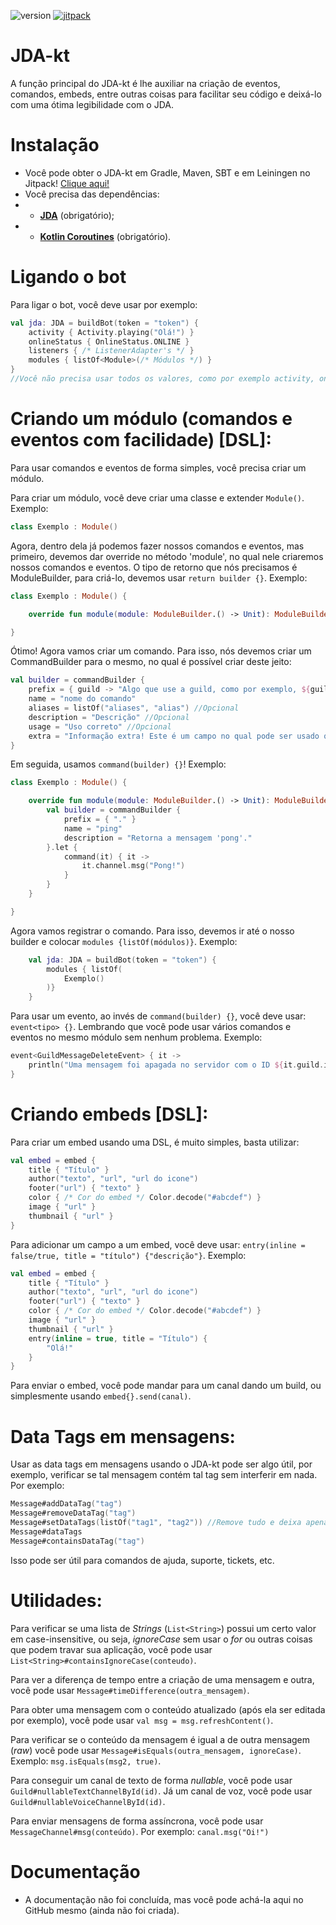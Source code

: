 [version]: https://raster.shields.io/badge/Versão-1.3.1-yellow.svg
[jitpack]: https://raster.shields.io/badge/Download-Jitpack-blue.svg
[jitpackurl]: https://jitpack.io/#nekkan/JDA-kt

![version] [![jitpack][]][jitpackurl]

# JDA-kt

A função principal do JDA-kt é lhe auxiliar na criação de eventos, comandos, embeds, entre outras coisas para facilitar seu código e deixá-lo com uma ótima legibilidade com o JDA.


# Instalação
- Você pode obter o JDA-kt em Gradle, Maven, SBT e em Leiningen no Jitpack! [Clique aqui!](https://jitpack.io/#nekkan/JDA-kt)
- Você precisa das dependências: 
- - **[JDA](https://github.com/DV8FromTheWorld/JDA)** (obrigatório);
- - **[Kotlin Coroutines](https://mvnrepository.com/artifact/org.jetbrains.kotlinx/kotlinx-coroutines-android)** (obrigatório).


# Ligando o bot
Para ligar o bot, você deve usar por exemplo:
```kotlin
val jda: JDA = buildBot(token = "token") {
    activity { Activity.playing("Olá!") }
    onlineStatus { OnlineStatus.ONLINE }
    listeners { /* ListenerAdapter's */ }
    modules { listOf<Module>(/* Módulos */) }
}
//Você não precisa usar todos os valores, como por exemplo activity, onlineStatus, etc.
```


# Criando um módulo (comandos e eventos com facilidade) [DSL]:
Para usar comandos e eventos de forma simples, você precisa criar um módulo.

Para criar um módulo, você deve criar uma classe e extender `Module()`. Exemplo:
```kotlin
class Exemplo : Module()
```

Agora, dentro dela já podemos fazer nossos comandos e eventos, mas primeiro, devemos dar override no método 'module', no qual nele criaremos nossos comandos e eventos. O tipo de retorno que nós precisamos é ModuleBuilder, para criá-lo, devemos usar `return builder {}`. Exemplo:
```kotlin
class Exemplo : Module() {

    override fun module(module: ModuleBuilder.() -> Unit): ModuleBuilder = builder {}

}
```

Ótimo! Agora vamos criar um comando. Para isso, nós devemos criar um CommandBuilder para o mesmo, no qual é possível criar deste jeito:
```kotlin
val builder = commandBuilder {
    prefix = { guild -> "Algo que use a guild, como por exemplo, ${guild.prefix}." } //Caso não for usar nada com a guild: prefix = { "prefixo" }
    name = "nome do comando"
    aliases = listOf("aliases", "alias") //Opcional
    description = "Descrição" //Opcional
    usage = "Uso correto" //Opcional
    extra = "Informação extra! Este é um campo no qual pode ser usado qualquer valor, não somente uma String, pois é um Any!" //Opcional
}
```

Em seguida, usamos `command(builder) {}`! Exemplo:
```kotlin
class Exemplo : Module() {

    override fun module(module: ModuleBuilder.() -> Unit): ModuleBuilder = builder {
        val builder = commandBuilder {
            prefix = { "." }
            name = "ping"
            description = "Retorna a mensagem 'pong'."
        }.let {
            command(it) { it ->
                it.channel.msg("Pong!")
            }
        }
    }

}
```

Agora vamos registrar o comando. Para isso, devemos ir até o nosso builder e colocar `modules {listOf(módulos)}`. Exemplo:
```kotlin
    val jda: JDA = buildBot(token = "token") {
        modules { listOf(
            Exemplo()
        )}
    }
```

Para usar um evento, ao invés de `command(builder) {}`, você deve usar: `event<tipo> {}`. Lembrando que você pode usar vários comandos e eventos no mesmo módulo sem nenhum problema. Exemplo:
```kotlin
event<GuildMessageDeleteEvent> { it ->
    println("Uma mensagem foi apagada no servidor com o ID ${it.guild.id}. ID da mensagem deletada: ${it.messageId}")
}
```


# Criando embeds [DSL]:
Para criar um embed usando uma DSL, é muito simples, basta utilizar:
```kotlin
val embed = embed { 
    title { "Título" }
    author("texto", "url", "url do icone")
    footer("url") { "texto" }
    color { /* Cor do embed */ Color.decode("#abcdef") }
    image { "url" }
    thumbnail { "url" }
}
```

Para adicionar um campo a um embed, você deve usar: `entry(inline = false/true, title = "título") {"descrição"}`. Exemplo:
```kotlin
val embed = embed {
    title { "Título" }
    author("texto", "url", "url do icone")
    footer("url") { "texto" }
    color { /* Cor do embed */ Color.decode("#abcdef") }
    image { "url" }
    thumbnail { "url" }
    entry(inline = true, title = "Título") {
        "Olá!"
    }
}
```

Para enviar o embed, você pode mandar para um canal dando um build, ou simplesmente usando `embed{}.send(canal)`.


# Data Tags em mensagens:
Usar as data tags em mensagens usando o JDA-kt pode ser algo útil, por exemplo, verificar se tal mensagem contém tal tag sem interferir em nada. Por exemplo:
```kotlin
Message#addDataTag("tag")
Message#removeDataTag("tag")
Message#setDataTags(listOf("tag1", "tag2")) //Remove tudo e deixa apenas essas tags.
Message#dataTags
Message#containsDataTag("tag")
```

Isso pode ser útil para comandos de ajuda, suporte, tickets, etc.


# Utilidades:
Para verificar se uma lista de *Strings* (`List<String>`) possui um certo valor em case-insensitive, ou seja, *ignoreCase* sem usar o *for* ou outras coisas que podem travar sua aplicação, você pode usar `List<String>#containsIgnoreCase(conteudo)`.

Para ver a diferença de tempo entre a criação de uma mensagem e outra, você pode usar `Message#timeDifference(outra_mensagem)`.

Para obter uma mensagem com o conteúdo atualizado (após ela ser editada por exemplo), você pode usar `val msg = msg.refreshContent()`.

Para verificar se o conteúdo da mensagem é igual a de outra mensagem (*raw*) você pode usar `Message#isEquals(outra_mensagem, ignoreCase)`. Exemplo: `msg.isEquals(msg2, true)`.

Para conseguir um canal de texto de forma *nullable*, você pode usar `Guild#nullableTextChannelById(id)`. Já um canal de voz, você pode usar `Guild#nullableVoiceChannelById(id)`.

Para enviar mensagens de forma assíncrona, você pode usar `MessageChannel#msg(conteúdo)`. Por exemplo: `canal.msg("Oi!")`

# Documentação
- A documentação não foi concluída, mas você pode achá-la aqui no GitHub mesmo (ainda não foi criada).
